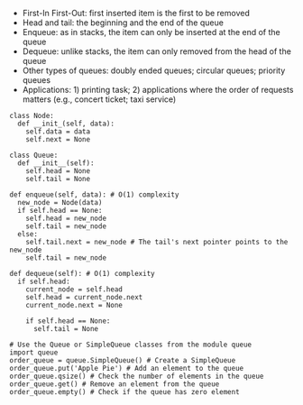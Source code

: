 - First-In First-Out: first inserted item is the first to be removed
- Head and tail: the beginning and the end of the queue
- Enqueue: as in stacks, the item can only be inserted at the end of the queue
- Dequeue: unlike stacks, the item can only removed from the head of the queue
- Other types of queues: doubly ended queues; circular queues; priority queues
- Applications: 1) printing task; 2) applications where the order of requests matters (e.g., concert ticket; taxi service)

```
class Node:
  def __init_(self, data):
    self.data = data
    self.next = None

class Queue:
  def __init__(self):
    self.head = None
    self.tail = None

def enqueue(self, data): # O(1) complexity
  new_node = Node(data)
  if self.head == None:
    self.head = new_node
    self.tail = new_node
  else:
    self.tail.next = new_node # The tail's next pointer points to the new_node
    self.tail = new_node

def dequeue(self): # O(1) complexity
  if self.head:
    current_node = self.head
    self.head = current_node.next
    current_node.next = None

    if self.head == None:
      self.tail = None
```

```
# Use the Queue or SimpleQueue classes from the module queue
import queue
order_queue = queue.SimpleQueue() # Create a SimpleQueue
order_queue.put('Apple Pie') # Add an element to the queue
order_queue.qsize() # Check the number of elements in the queue
order_queue.get() # Remove an element from the queue
order_queue.empty() # Check if the queue has zero element
```
